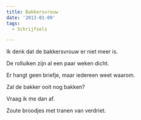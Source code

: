 ```yaml
---
title: Bakkersvrouw
date: '2013-01-09'
tags:
  - Schrijfsels

---
```


Ik denk dat de bakkersvrouw er niet meer is.​

De rolluiken zijn al een paar weken dicht.

Er hangt geen briefje, maar iedereen weet waarom.

Zal de bakker ooit nog bakken?

Vraag ik me dan af.

Zoute broodjes met tranen van verdriet.